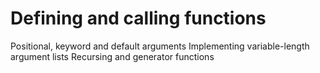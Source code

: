 Defining and calling functions
=====================================
Positional, keyword and default arguments
Implementing variable-length argument lists
Recursing and generator functions
